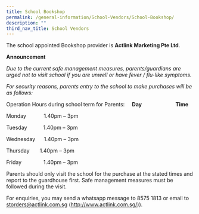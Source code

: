```yaml
---
title: School Bookshop
permalink: /general-information/School-Vendors/School-Bookshop/
description: ""
third_nav_title: School Vendors
---
```

The school appointed Bookshop provider is **Actlink Marketing Pte Ltd**.  

  

**Announcement**

_Due to the current safe management measures, parents/guardians are urged not to visit school if you are unwell or have fever / flu-like symptoms._ 

_For security reasons, parents entry to the school to make purchases will be as follows:_ 


Operation Hours during school term for Parents:    
**Day**                       **Time**

Monday            1.40pm – 3pm 

Tuesday           1.40pm – 3pm 

Wednesday      1.40pm – 3pm 

Thursday          1.40pm – 3pm 

Friday               1.40pm – 3pm 


Parents should only visit the school for the purchase at the stated times and report to the guardhouse first. Safe management measures must be followed during the visit. 

For enquiries, you may send a whatsapp message to 8575 1813 or email to [storders@actlink.com.sg](storders@actlink.com.sg)
(http://www.actlink.com.sg/)).